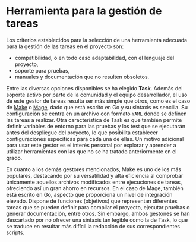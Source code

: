 # Herramienta para la gestión de tareas

Los criterios establecidos para la selección de una herramienta adecuada para la gestión de las tareas en el proyecto son:
- compatibilidad, o en todo caso adaptabilidad, con el lenguaje del proyecto,
- soporte para pruebas,
- manuales y documentación que no resulten obsoletos.

Entre las diversas opciones disponibles se ha elegido **Task**. Además del soporte activo por parte de la comunidad y el equipo desarrollador, el uso de este gestor de tareas resulta ser más simple que otros, como es el caso de [Make](https://www.gnu.org/software/make/manual/make.html) o [Mage](https://docs.mage.ai/introduction/overview), dado que está escrito en Go y su sintaxis es sencilla. Su configuración se centra en un archivo con formato `YAML` donde se definen las tareas a realizar. Otra característica de Task es que también permite definir variables de entorno para las pruebas y los test que se ejecutarán antes del despliegue del proyecto, lo que posibilita establecer configuraciones específicas para cada una de ellas. Un motivo adicional para usar este gestor es el interés personal por explorar y aprender a utilizar herramientas con las que no se ha tratado anteriormente en el grado.

En cuanto a los demás gestores mencionados, Make es uno de los más populares, destacando por su versatilidad y alta eficiencia al comprobar únicamente aquellos archivos modificados entre ejecuciones de tareas, ofreciendo así un gran ahorro en recursos. En el caso de Mage, también está escrito en Go, aspecto que proporciona un nivel de integración elevado. Dispone de funciones (objetivos) que representan diferentes tareas que se pueden definir para compilar el proyecto, ejecutar pruebas o generar documentación, entre otros. Sin embargo, ambos gestones se han descartado por no ofrecer una sintaxis tan legible como la de Task, lo que se traduce en resultar más difícil la redacción de sus correspondientes scripts.
